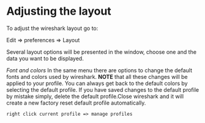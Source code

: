 # **Adjusting the layout**

To adjust the wireshark layout go to:

Edit => preferences => Layout

Several layout options will be presented in the window, choose one and the
data you want to be displayed.

*Font and colors* In the same menu there are options to change the default 
fonts and colors used by wireshark. **NOTE** that all these changes will be 
applied to your profile. You can always get back to the default colors by 
selecting the default profile. If you have saved changes to the default 
profile by mistake simply, delete the default profile.Close wireshark and it 
will create a new factory reset default profile automatically.

	right click current profile => manage profiles

